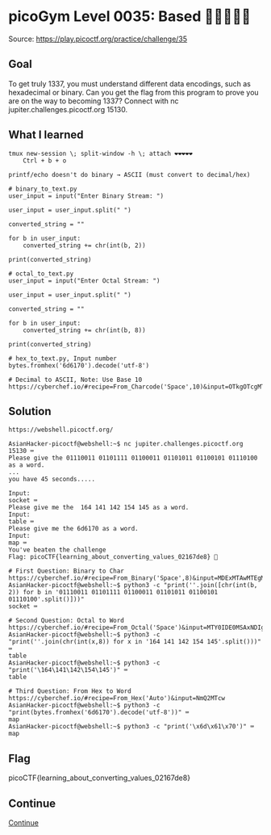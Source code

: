 # picoGym Level 0035: Based 🧠🧠🧠🧠🧠
Source: https://play.picoctf.org/practice/challenge/35

## Goal
To get truly 1337, you must understand different data encodings, such as hexadecimal or binary. Can you get the flag from this program to prove you are on the way to becoming 1337? Connect with nc jupiter.challenges.picoctf.org 15130.

## What I learned
```
tmux new-session \; split-window -h \; attach ❤️❤️❤️❤️❤️
    Ctrl + b + o

printf/echo doesn't do binary → ASCII (must convert to decimal/hex)

# binary_to_text.py
user_input = input("Enter Binary Stream: ")

user_input = user_input.split(" ")

converted_string = ""

for b in user_input:
    converted_string += chr(int(b, 2))

print(converted_string)

# octal_to_text.py
user_input = input("Enter Octal Stream: ")

user_input = user_input.split(" ")

converted_string = ""

for b in user_input:
    converted_string += chr(int(b, 8))

print(converted_string)

# hex_to_text.py, Input number
bytes.fromhex('6d6170').decode('utf-8')

# Decimal to ASCII, Note: Use Base 10
https://cyberchef.io/#recipe=From_Charcode('Space',10)&input=OTkgOTcgMTE2
```

## Solution
```
https://webshell.picoctf.org/

AsianHacker-picoctf@webshell:~$ nc jupiter.challenges.picoctf.org 15130 ⌨️
Please give the 01110011 01101111 01100011 01101011 01100101 01110100 as a word.
...
you have 45 seconds.....

Input:
socket ⌨️
Please give me the  164 141 142 154 145 as a word.
Input:
table ⌨️
Please give me the 6d6170 as a word.
Input:
map ⌨️
You've beaten the challenge
Flag: picoCTF{learning_about_converting_values_02167de8} 🔐

# First Question: Binary to Char
https://cyberchef.io/#recipe=From_Binary('Space',8)&input=MDExMTAwMTEgMDExMDExMTEgMDExMDAwMTEgMDExMDEwMTEgMDExMDAxMDEgMDExMTAxMDA
AsianHacker-picoctf@webshell:~$ python3 -c "print(''.join([chr(int(b, 2)) for b in '01110011 01101111 01100011 01101011 01100101 01110100'.split()]))"
socket ⌨️

# Second Question: Octal to Word
https://cyberchef.io/#recipe=From_Octal('Space')&input=MTY0IDE0MSAxNDIgMTU0IDE0NQ
AsianHacker-picoctf@webshell:~$ python3 -c "print(''.join(chr(int(x,8)) for x in '164 141 142 154 145'.split()))" ⌨️
table
AsianHacker-picoctf@webshell:~$ python3 -c "print('\164\141\142\154\145')" ⌨️
table

# Third Question: From Hex to Word
https://cyberchef.io/#recipe=From_Hex('Auto')&input=NmQ2MTcw 
AsianHacker-picoctf@webshell:~$ python3 -c "print(bytes.fromhex('6d6170').decode('utf-8'))" ⌨️
map
AsianHacker-picoctf@webshell:~$ python3 -c "print('\x6d\x61\x70')" ⌨️
map
```

## Flag
picoCTF{learning_about_converting_values_02167de8}

## Continue
[Continue](./picoGym0048.md)